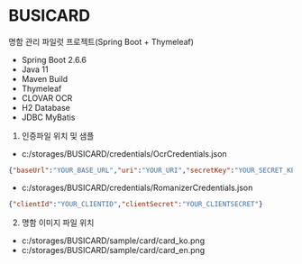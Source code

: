 # BUSICARD
명함 관리 파일럿 프로젝트(Spring Boot + Thymeleaf)

- Spring Boot 2.6.6
- Java 11
- Maven Build
- Thymeleaf
- CLOVAR OCR
- H2 Database
- JDBC MyBatis


1. 인증파일 위치 및 샘플
- c:/storages/BUSICARD/credentials/OcrCredentials.json
```json
{"baseUrl":"YOUR_BASE_URL","uri":"YOUR_URI","secretKey":"YOUR_SECRET_KEY"}
```
- c:/storages/BUSICARD/credentials/RomanizerCredentials.json
```json
{"clientId":"YOUR_CLIENTID","clientSecret":"YOUR_CLIENTSECRET"}
```


2. 명함 이미지 파일 위치
- c:/storages/BUSICARD/sample/card/card_ko.png
- c:/storages/BUSICARD/sample/card/card_en.png
